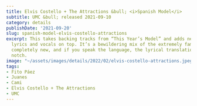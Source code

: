 ```yaml
---
title: Elvis Costello + The Attractions &bull; <i>Spanish Model</i>
subtitle: UMC &bull; released 2021-09-10
category: details
publishDate: '2021-09-20'
slug: spanish-model-elvis-costello-attractions
excerpt: This takes backing tracks from “This Year’s Model” and adds new Spanish-language
  lyrics and vocals on top. It’s a bewildering mix of the extremely familiar and the
  completely new, and if you speak the language, the lyrical translations are top
  notch.
image: "~/assets/images/details/2022/02/elvis-costello-attractions.jpeg"
tags:
- Fito Páez
- Juanes
- Cami
- Elvis Costello + The Attractions
- UMC
---
```


